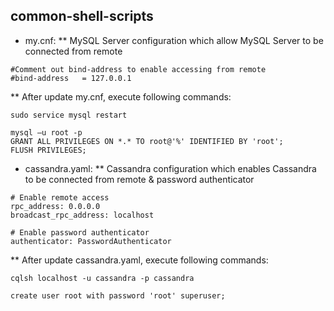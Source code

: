 ## common-shell-scripts

* my.cnf: 
  ** MySQL Server configuration which allow MySQL Server to be connected from remote
```
#Comment out bind-address to enable accessing from remote
#bind-address   = 127.0.0.1
```
  ** After update my.cnf, execute following commands:
```
sudo service mysql restart

mysql –u root -p
GRANT ALL PRIVILEGES ON *.* TO root@'%' IDENTIFIED BY 'root';
FLUSH PRIVILEGES;
```


* cassandra.yaml: 
  ** Cassandra configuration which enables Cassandra to be connected from remote & password authenticator
```
# Enable remote access
rpc_address: 0.0.0.0
broadcast_rpc_address: localhost

# Enable password authenticator
authenticator: PasswordAuthenticator
```
  ** After update cassandra.yaml, execute following commands:
```
cqlsh localhost -u cassandra -p cassandra

create user root with password 'root' superuser;
```